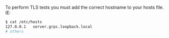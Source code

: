 To perform TLS tests you must add the correct hostname to your hosts file. IE:

```bash
$ cat /etc/hosts
127.0.0.1	server.grpc.loopback.local
# others
```
